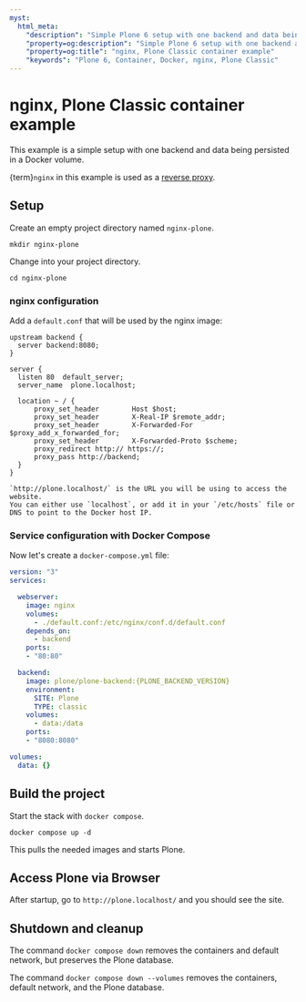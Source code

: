 ```yaml
---
myst:
  html_meta:
    "description": "Simple Plone 6 setup with one backend and data being persisted in a Docker volume."
    "property=og:description": "Simple Plone 6 setup with one backend and data being persisted in a Docker volume."
    "property=og:title": "nginx, Plone Classic container example"
    "keywords": "Plone 6, Container, Docker, nginx, Plone Classic"
---
```


# nginx, Plone Classic container example

This example is a simple setup with one backend and data being persisted in a Docker volume.

{term}`nginx` in this example is used as a [reverse proxy](https://docs.nginx.com/nginx/admin-guide/web-server/reverse-proxy/).


## Setup

Create an empty project directory named `nginx-plone`.

```shell
mkdir nginx-plone
```

Change into your project directory.

```shell
cd nginx-plone
```


### nginx configuration

Add a `default.conf` that will be used by the nginx image:

```nginx
upstream backend {
  server backend:8080;
}

server {
  listen 80  default_server;
  server_name  plone.localhost;

  location ~ / {
      proxy_set_header        Host $host;
      proxy_set_header        X-Real-IP $remote_addr;
      proxy_set_header        X-Forwarded-For $proxy_add_x_forwarded_for;
      proxy_set_header        X-Forwarded-Proto $scheme;
      proxy_redirect http:// https://;
      proxy_pass http://backend;
  }
}
```

```{note}
`http://plone.localhost/` is the URL you will be using to access the website.
You can either use `localhost`, or add it in your `/etc/hosts` file or DNS to point to the Docker host IP.
```

### Service configuration with Docker Compose

Now let's create a `docker-compose.yml` file:

```yaml
version: "3"
services:

  webserver:
    image: nginx
    volumes:
      - ./default.conf:/etc/nginx/conf.d/default.conf
    depends_on:
      - backend
    ports:
    - "80:80"

  backend:
    image: plone/plone-backend:{PLONE_BACKEND_VERSION}
    environment:
      SITE: Plone
      TYPE: classic
    volumes:
      - data:/data
    ports:
    - "8080:8080"

volumes:
  data: {}
```


## Build the project

Start the stack with `docker compose`.

```shell
docker compose up -d
```

This pulls the needed images and starts Plone.


## Access Plone via Browser

After startup, go to `http://plone.localhost/` and you should see the site.


## Shutdown and cleanup

The command `docker compose down` removes the containers and default network, but preserves the Plone database.

The command `docker compose down --volumes` removes the containers, default network, and the Plone database.
